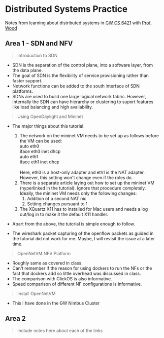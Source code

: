 # Distributed Systems Practice
Notes from learning about distributed systems in [GW CS 6421](https://gwdistsys18.github.io/) with [Prof. Wood](https://faculty.cs.gwu.edu/timwood/)

## Area 1 - SDN and NFV
> Introduction to SDN
  - SDN is the separation of the control plane, into a software layer, from the data plane.
  - The goal of SDN is the flexibility of service provisioning rather than faster support.
  - Network functions can be added to the south interface of SDN platforms.
  - SDNs are used to build one large logical network fabric. However, internally the SDN can have hierarchy or clustering to suport features like load balancing and high availability.
  
> Using OpenDaylight and Mininet
  - The major things about this tutorial:
    1. The network on the mininet VM needs to be set up as follows before the VM can be used:<br>
        auto eth0<br>
        iface eth0 inet dhcp<br>
        auto eth1<br>
        iface eth1 inet dhcp<br>
        <br>
        Here, eth0 is a host-only adapter and eth1 is the NAT adapter. However, this setting won't change even if the roles do.
    2. There is a separate article laying out how to set up the mininet VM (hyperlinked in the tutorial). Ignore that procedure completely. Ideally, the mininet VM needs only the following changes:
        1. Addition of a second NAT nic
        2. Setting changes pursuant to 1
    3. The XQuartz X11 has to installed for Mac users and needs a log out/log in to make it the default X11 handler.
    
  - Apart from the above, the tutorial is simple enough to follow.
  - The wireshark packet capturing of the openflow packets as guided in the tutorial did not work for me. Maybe, I will revisit the issue at a later time.

> OpenNetVM NFV Platform
  - Roughly same as covered in class.
  - Can't remember if the reason for using dockers to run the NFs or the fact that dockers add so little overhead was discussed in class.
  - The comparison with ClickOS is also informative.
  - Speed comparison of different NF configurations is informative.
  
> Install OpenNetVM
  - This I have done in the GW Nimbus Cluster

## Area 2
> Include notes here about each of the links
